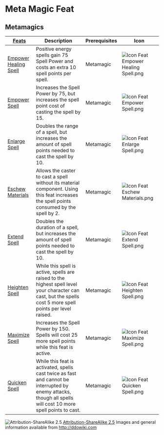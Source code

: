 # Meta Magic Feat

## Metamagics

| [ ][existingFeat] [Feats][result]                                      | Description                                                                                                                                                   | Prerequisites | Icon                                                                                |
| ---------------------------------------------------------------------- | ------------------------------------------------------------------------------------------------------------------------------------------------------------- | ------------- | ----------------------------------------------------------------------------------- |
| [Empower Healing Spell](http://ddowiki.com/page/Empower_Healing_Spell) | Positive energy spells gain 75 Spell Power and costs an extra 10 spell points per spell.                                                                      | Metamagic     | ![Icon Feat Empower Healing Spell.png](/images/Icon_Feat_Empower_Healing_Spell.png) |
| [Empower Spell](http://ddowiki.com/page/Empower_Spell)                 | Increases the Spell Power by 75, but increases the spell point cost of casting the spell by 15.                                                               | Metamagic     | ![Icon Feat Empower Spell.png](/images/Icon_Feat_Empower_Spell.png)                 |
| [Enlarge Spell](http://ddowiki.com/page/Enlarge_Spell)                 | Doubles the range of a spell, but increases the amount of spell points needed to cast the spell by 10.                                                        | Metamagic     | ![Icon Feat Enlarge Spell.png](/images/Icon_Feat_Enlarge_Spell.png)                 |
| [Eschew Materials](http://ddowiki.com/page/Eschew_Materials)           | Allows the caster to cast a spell without its material component. Using this feat increases the spell points consumed by the spell by 2.                      | Metamagic     | ![Icon Feat Eschew Materials.png](/images/Icon_Feat_Eschew_Materials.png)           |
| [Extend Spell](http://ddowiki.com/page/Extend_Spell)                   | Doubles the duration of a spell, but increases the amount of spell points needed to cast the spell by 10.                                                     | Metamagic     | ![Icon Feat Extend Spell.png](/images/Icon_Feat_Extend_Spell.png)                   |
| [Heighten Spell](http://ddowiki.com/page/Heighten_Spell)               | While this spell is active, spells are raised to the highest spell level your character can cast, but the spells cost 5 more spell points per level raised.   | Metamagic     | ![Icon Feat Heighten Spell.png](/images/Icon_Feat_Heighten_Spell.png)               |
| [Maximize Spell](http://ddowiki.com/page/Maximize_Spell)               | Increases the Spell Power by 150. Spells will cost 25 more spell points while this feat is active.                                                            | Metamagic     | ![Icon Feat Maximize Spell.png](/images/Icon_Feat_Maximize_Spell.png)               |
| [Quicken Spell](http://ddowiki.com/page/Quicken_Spell)                 | While this feat is activated, spells cast twice as fast and cannot be interrupted by enemy attacks, though all spells will cost 10 more spell points to cast. | Metamagic     | ![Icon Feat Quicken Spell.png](/images/Icon_Feat_Quicken_Spell.png)                 |

![Attribution-ShareAlike 2.5](/images/somerights20.png)
[Attribution-ShareAlike 2.5](https://creativecommons.org/licenses/by-sa/2.5/) Images and general information available
from http://ddowiki.com

[race_feat]: http://ddowiki.com/page/Category:Racial_feats
[cls_feat]: http://ddowiki.com/page/Category:Class_feats
[existingFeat]: - "c:verify-rows=#feat:verifyFeats()"
[_matchStrategy_]: - "c:matchStrategy=KeyMatch"
[result]: - "?=#feat"
